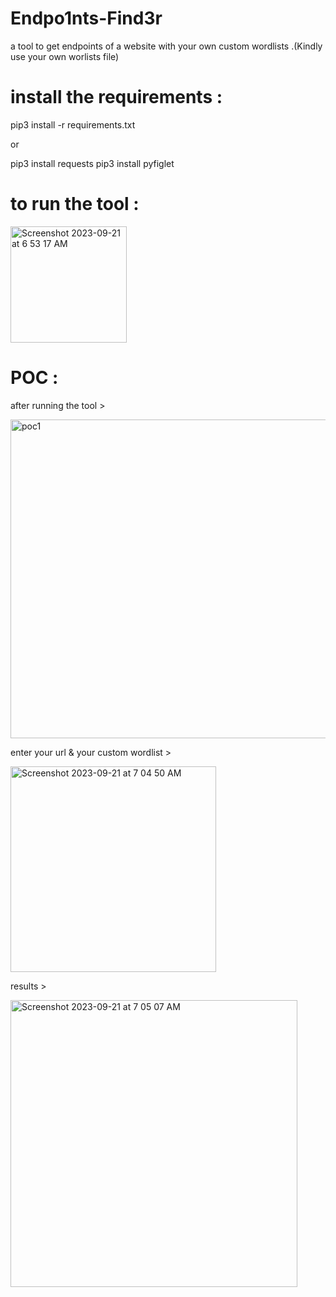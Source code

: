 # Endpo1nts-Find3r
a tool to get endpoints of a website with your own custom wordlists .(Kindly use your own worlists file)

# install the requirements :

pip3 install -r requirements.txt

or

pip3 install requests
pip3 install pyfiglet

# to run the tool :

<img width="186" alt="Screenshot 2023-09-21 at 6 53 17 AM" src="https://github.com/p474nj4y/Endpo1nts-Find3r/assets/109905193/a26add0a-a85d-4ee8-bb28-124182946314">

# POC :

after running the tool >

<img width="510" alt="poc1" src="https://github.com/p474nj4y/Endpo1nts-Find3r/assets/109905193/24d063ea-d790-4b9c-b391-9c09fbbef3c6">

enter your url & your custom wordlist >

<img width="329" alt="Screenshot 2023-09-21 at 7 04 50 AM" src="https://github.com/p474nj4y/Endpo1nts-Find3r/assets/109905193/7b5b244c-9d4c-4594-956c-961aa4de3d33">

results >

<img width="459" alt="Screenshot 2023-09-21 at 7 05 07 AM" src="https://github.com/p474nj4y/Endpo1nts-Find3r/assets/109905193/90b0be87-5076-4c06-950d-d37eb556cb27">


